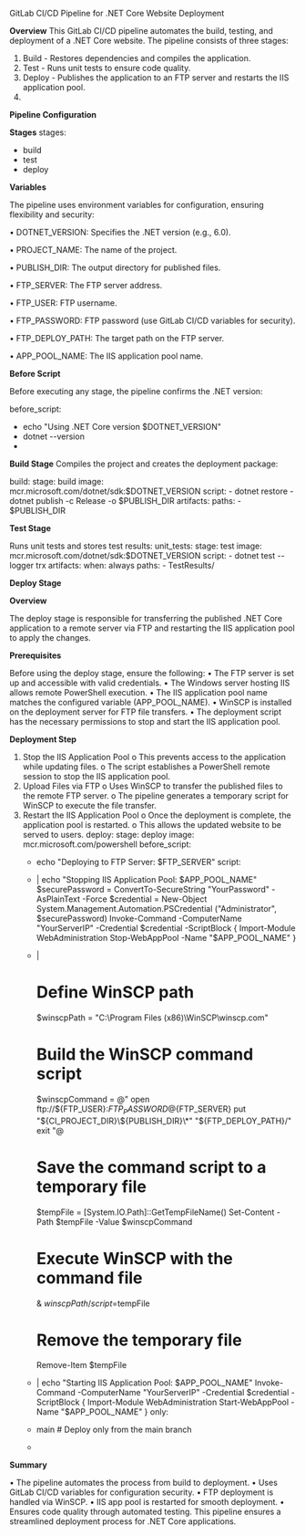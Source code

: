 GitLab CI/CD Pipeline for .NET Core Website Deployment

**Overview**
This GitLab CI/CD pipeline automates the build, testing, and deployment of a .NET Core website. The pipeline consists of three stages:
1.	Build - Restores dependencies and compiles the application.
2.	Test - Runs unit tests to ensure code quality.
3.	Deploy - Publishes the application to an FTP server and restarts the IIS application pool.
4.	
**Pipeline Configuration**

**Stages**
stages:
  - build
  - test
  - deploy
    
**Variables**

The pipeline uses environment variables for configuration, ensuring flexibility and security:

•	DOTNET_VERSION: Specifies the .NET version (e.g., 6.0).

•	PROJECT_NAME: The name of the project.

•	PUBLISH_DIR: The output directory for published files.

•	FTP_SERVER: The FTP server address.

•	FTP_USER: FTP username.

•	FTP_PASSWORD: FTP password (use GitLab CI/CD variables for security).

•	FTP_DEPLOY_PATH: The target path on the FTP server.

•	APP_POOL_NAME: The IIS application pool name.


**Before Script**

Before executing any stage, the pipeline confirms the .NET version:

before_script:
  - echo "Using .NET Core version $DOTNET_VERSION"
  - dotnet --version
  - 
**Build Stage**
Compiles the project and creates the deployment package:

build:
  stage: build
  image: mcr.microsoft.com/dotnet/sdk:$DOTNET_VERSION
  script:
    - dotnet restore
    - dotnet publish -c Release -o $PUBLISH_DIR
  artifacts:
    paths:
      - $PUBLISH_DIR
      
**Test Stage**

Runs unit tests and stores test results:
unit_tests:
  stage: test
  image: mcr.microsoft.com/dotnet/sdk:$DOTNET_VERSION
  script:
    - dotnet test --logger trx
  artifacts:
    when: always
    paths:
      - TestResults/
      
**Deploy Stage**

**Overview**

The deploy stage is responsible for transferring the published .NET Core application to a remote server via FTP and restarting the IIS application pool to apply the changes.

**Prerequisites**

Before using the deploy stage, ensure the following:
•	The FTP server is set up and accessible with valid credentials.
•	The Windows server hosting IIS allows remote PowerShell execution.
•	The IIS application pool name matches the configured variable (APP_POOL_NAME).
•	WinSCP is installed on the deployment server for FTP file transfers.
•	The deployment script has the necessary permissions to stop and start the IIS application pool.

**Deployment Step**

1.	Stop the IIS Application Pool 
o	This prevents access to the application while updating files.
o	The script establishes a PowerShell remote session to stop the IIS application pool.
2.	Upload Files via FTP 
o	Uses WinSCP to transfer the published files to the remote FTP server.
o	The pipeline generates a temporary script for WinSCP to execute the file transfer.
3.	Restart the IIS Application Pool 
o	Once the deployment is complete, the application pool is restarted.
o	This allows the updated website to be served to users.
deploy:
  stage: deploy
  image: mcr.microsoft.com/powershell
  before_script:
    - echo "Deploying to FTP Server: $FTP_SERVER"
  script:
    - |
      echo "Stopping IIS Application Pool: $APP_POOL_NAME"
      $securePassword = ConvertTo-SecureString "YourPassword" -AsPlainText -Force
      $credential = New-Object System.Management.Automation.PSCredential ("Administrator", $securePassword)
      Invoke-Command -ComputerName "YourServerIP" -Credential $credential -ScriptBlock {
          Import-Module WebAdministration
          Stop-WebAppPool -Name "$APP_POOL_NAME"
      }
    - |
      # Define WinSCP path
      $winscpPath = "C:\\Program Files (x86)\\WinSCP\\winscp.com"
      
      # Build the WinSCP command script
      $winscpCommand = @"
      open ftp://${FTP_USER}:${FTP_PASSWORD}@${FTP_SERVER}
      put "${CI_PROJECT_DIR}\${PUBLISH_DIR}\*" "${FTP_DEPLOY_PATH}/"
      exit
      "@
      
      # Save the command script to a temporary file
      $tempFile = [System.IO.Path]::GetTempFileName()
      Set-Content -Path $tempFile -Value $winscpCommand
      
      # Execute WinSCP with the command file
      & $winscpPath /script=$tempFile
      
      # Remove the temporary file
      Remove-Item $tempFile
    - |
      echo "Starting IIS Application Pool: $APP_POOL_NAME"
      Invoke-Command -ComputerName "YourServerIP" -Credential $credential -ScriptBlock {
          Import-Module WebAdministration
          Start-WebAppPool -Name "$APP_POOL_NAME"
      }
  only:
    - main  # Deploy only from the main branch
    - 
**Summary**

•	The pipeline automates the process from build to deployment.
•	Uses GitLab CI/CD variables for configuration security.
•	FTP deployment is handled via WinSCP.
•	IIS app pool is restarted for smooth deployment.
•	Ensures code quality through automated testing.
This pipeline ensures a streamlined deployment process for .NET Core applications.
